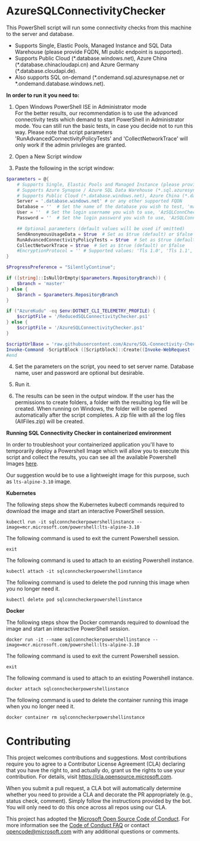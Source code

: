 # AzureSQLConnectivityChecker

This PowerShell script will run some connectivity checks from this machine to the server and database.  
- Supports Single, Elastic Pools, Managed Instance and SQL Data Warehouse (please provide FQDN, MI public endpoint is supported).
- Supports Public Cloud (\*.database.windows.net), Azure China (\*.database.chinacloudapi.cn) and Azure Germany (\*.database.cloudapi.de).   
- Also supports SQL on-demand (\*.ondemand.sql.azuresynapse.net or \*.ondemand.database.windows.net).  

**In order to run it you need to:**
1. Open Windows PowerShell ISE in Administrator mode  
For the better results, our recommendation is to use the advanced connectivity tests which demand to start PowerShell in Administrator mode. You can still run the basic tests, in case you decide not to run this way. Please note that script parameters 'RunAdvancedConnectivityPolicyTests' and 'CollectNetworkTrace' will only work if the admin privileges are granted.

2. Open a New Script window

3. Paste the following in the script window:

```powershell
$parameters = @{
    # Supports Single, Elastic Pools and Managed Instance (please provide FQDN, MI public endpoint is supported)
    # Supports Azure Synapse / Azure SQL Data Warehouse (*.sql.azuresynapse.net / *.database.windows.net)
    # Supports Public Cloud (*.database.windows.net), Azure China (*.database.chinacloudapi.cn) and Azure Germany (*.database.cloudapi.de)
    Server = '.database.windows.net' # or any other supported FQDN
    Database = ''  # Set the name of the database you wish to test, 'master' will be used by default if nothing is set
    User = ''  # Set the login username you wish to use, 'AzSQLConnCheckerUser' will be used by default if nothing is set
    Password = ''  # Set the login password you wish to use, 'AzSQLConnCheckerPassword' will be used by default if nothing is set

    ## Optional parameters (default values will be used if omitted)
    SendAnonymousUsageData = $true  # Set as $true (default) or $false
    RunAdvancedConnectivityPolicyTests = $true  # Set as $true (default) or $false, this will load the library from Microsoft's GitHub repository needed for running advanced connectivity tests
    CollectNetworkTrace = $true  # Set as $true (default) or $false
    #EncryptionProtocol = '' # Supported values: 'Tls 1.0', 'Tls 1.1', 'Tls 1.2'; Without this parameter operating system will choose the best protocol to use
}

$ProgressPreference = "SilentlyContinue";

if ([string]::IsNullOrEmpty($parameters.RepositoryBranch)) {
    $branch = 'master'
} else {
    $branch = $parameters.RepositoryBranch
}

if ("AzureKudu" -eq $env:DOTNET_CLI_TELEMETRY_PROFILE) {
    $scriptFile = '/ReducedSQLConnectivityChecker.ps1'
} else {
    $scriptFile = '/AzureSQLConnectivityChecker.ps1'
}

$scriptUrlBase = 'raw.githubusercontent.com/Azure/SQL-Connectivity-Checker/' + $branch
Invoke-Command -ScriptBlock ([Scriptblock]::Create((Invoke-WebRequest ($scriptUrlBase + $scriptFile) -UseBasicParsing).Content)) -ArgumentList $parameters
#end
```
4. Set the parameters on the script, you need to set server name. Database name, user and password are optional but desirable.

5. Run it.

6. The results can be seen in the output window.
If the user has the permissions to create folders, a folder with the resulting log file will be created.
When running on Windows, the folder will be opened automatically after the script completes.
A zip file with all the log files (AllFiles.zip) will be created.

**Running SQL Connectivity Checker in containerized environment**

In order to troubleshoot your containerized application you'll have to temporarily deploy a Powershell Image which will allow you to execute this script and collect the results, you can see all the available Powershell Images [here](https://hub.docker.com/_/microsoft-powershell).

Our suggestion would be to use a lightweight image for this purpose, such as `lts-alpine-3.10` image.

**Kubernetes**

The following steps show the Kubernetes kubectl commands required to download the image and start an interactive PowerShell session.

```
kubectl run -it sqlconncheckerpowershellinstance --image=mcr.microsoft.com/powershell:lts-alpine-3.10
```

The following command is used to exit the current Powershell session.
```
exit
```

The following command is used to attach to an existing Powershell instance.
```
kubectl attach -it sqlconncheckerpowershellinstance
```

The following command is used to delete the pod running this image when you no longer need it.

```
kubectl delete pod sqlconncheckerpowershellinstance
```

**Docker**

The following steps show the Docker commands required to download the image and start an interactive PowerShell session.

```
docker run -it --name sqlconncheckerpowershellinstance --image=mcr.microsoft.com/powershell:lts-alpine-3.10
```

The following command is used to exit the current Powershell session.
```
exit
```

The following command is used to attach to an existing Powershell instance.
```
docker attach sqlconncheckerpowershellinstance
```

The following command is used to delete the container running this image when you no longer need it.

```
docker container rm sqlconncheckerpowershellinstance
```


# Contributing

This project welcomes contributions and suggestions.  Most contributions require you to agree to a
Contributor License Agreement (CLA) declaring that you have the right to, and actually do, grant us
the rights to use your contribution. For details, visit https://cla.opensource.microsoft.com.

When you submit a pull request, a CLA bot will automatically determine whether you need to provide
a CLA and decorate the PR appropriately (e.g., status check, comment). Simply follow the instructions
provided by the bot. You will only need to do this once across all repos using our CLA.

This project has adopted the [Microsoft Open Source Code of Conduct](https://opensource.microsoft.com/codeofconduct/).
For more information see the [Code of Conduct FAQ](https://opensource.microsoft.com/codeofconduct/faq/) or
contact [opencode@microsoft.com](mailto:opencode@microsoft.com) with any additional questions or comments.
